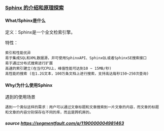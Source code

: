 ### [Sphinx 的介绍和原理探索](https://segmentfault.com/a/1190000004981463)

#### What/Sphinx是什么
定义：Sphinx是一个全文检索引擎。

特性：
```
索引和性能优异
易于集成SQL和XML数据源，并可使用SphinxAPI、SphinxQL或者SphinxSE搜索接口
易于通过分布式搜索进行扩展
高速的索引建立(在当代CPU上，峰值性能可达到10 ~ 15MB/秒)
高性能的搜索 (在1.2G文本，100万条文档上进行搜索，支持高达每秒150~250次查询)
```
#### Why/为什么使用Sphinx
遇到的使用场景
```
遇到一个类似这样的需求：用户可以通过文章标题和文章搜索到一片文章的内容，而文章的标题和文章的内容分别保存在不同的库，而且是跨机房的。
```

##### source https://segmentfault.com/a/1190000004981463
